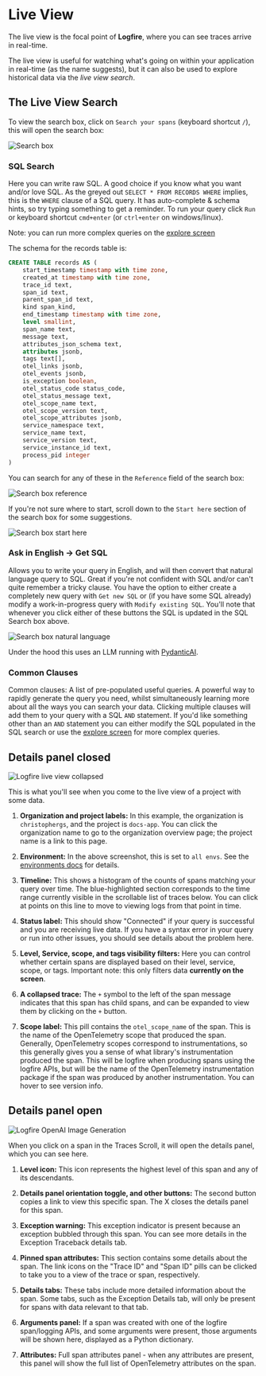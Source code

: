 # Live View

The live view is the focal point of **Logfire**, where you can see traces arrive in real-time.

The live view is useful for watching what's going on within your
application in real-time (as the name suggests), but it can also be used to explore historical data via the *live view search*.

## The Live View Search

To view the search box, click on `Search your spans` (keyboard shortcut `/`), this
will open the search box:

![Search box](../../images/guide/live-view-search.png)

### SQL Search
Here you can write raw SQL. A good choice if you know what you want and/or love SQL. As the greyed out
`SELECT * FROM RECORDS WHERE` implies, this is the `WHERE` clause of a SQL query.
It has auto-complete & schema hints, so try typing something to get a reminder. To run your query click `Run` or keyboard
shortcut `cmd+enter` (or `ctrl+enter` on windows/linux).

Note: you can run more complex queries on the [explore screen](explore.md)


The schema for the records table is:

```sql
CREATE TABLE records AS (
    start_timestamp timestamp with time zone,
    created_at timestamp with time zone,
    trace_id text,
    span_id text,
    parent_span_id text,
    kind span_kind,
    end_timestamp timestamp with time zone,
    level smallint,
    span_name text,
    message text,
    attributes_json_schema text,
    attributes jsonb,
    tags text[],
    otel_links jsonb,
    otel_events jsonb,
    is_exception boolean,
    otel_status_code status_code,
    otel_status_message text,
    otel_scope_name text,
    otel_scope_version text,
    otel_scope_attributes jsonb,
    service_namespace text,
    service_name text,
    service_version text,
    service_instance_id text,
    process_pid integer
)
```

You can search for any of these in the `Reference` field of the search box:

![Search box reference](../../images/guide/live-view-reference.png)

If you're not sure where to start, scroll down to the `Start here` section of the search box for some suggestions.

![Search box start here](../../images/guide/live-view-start-here.png)

### Ask in English -> Get SQL
Allows you to write your query in English, and will then convert that natural language query to SQL. Great if you're not
confident with SQL and/or can't quite remember a tricky clause. You have the option to either create a completely
new query with `Get new SQL` or (if you have some SQL already) modify a work-in-progress query with `Modify existing SQL`.
You'll note that whenever you click either of these buttons the SQL is updated in the SQL Search box above.

![Search box natural language](../../images/guide/live-view-natural-language.png)

Under the hood this uses
an LLM running with [PydanticAI](https://github.com/pydantic/pydantic-ai).

### Common Clauses
Common clauses: A list of pre-populated useful queries. A powerful way to rapidly generate the query you need, whilst
simultaneously learning more about all the ways you can search your data. Clicking multiple clauses will add them to
your query with a SQL `AND` statement. If you'd like something other than an `AND` statement you can either modify the
SQL populated in the SQL search or use the [explore screen](explore.md) for more complex queries.

## Details panel closed
![Logfire live view collapsed](../../images/guide/live-view-collapsed-annotated.png)

This is what you'll see when you come to the live view of a project with some data.

1. **Organization and project labels:** In this example, the organization is `christophergs`, and the project is `docs-app`. You can click the organization name to go to the organization overview page; the project name is a link to this page.

2. **Environment:** In the above screenshot, this is set to `all envs`. See the [environments docs](../advanced/environments.md) for details.

3. **Timeline:** This shows a histogram of the counts of spans matching your query over time. The blue-highlighted section corresponds to the time range currently visible in the scrollable list of traces below. You can click at points on this line to move to viewing logs from that point in time.

4. **Status label:** This should show "Connected" if your query is successful and you are receiving live data. If you have a syntax error in your query or run into other issues, you should see details about the problem here.

5. **Level, Service, scope, and tags visibility filters:** Here you can control whether certain spans are displayed based on their level, service, scope, or tags. Important note:
this only filters data **currently on the screen**.

6. **A collapsed trace:** The `+` symbol to the left of the span message indicates that this span has child spans, and can be expanded to view them by clicking on the `+` button.

7. **Scope label:** This pill contains the `otel_scope_name` of the span. This is the name of the OpenTelemetry scope that produced the span. Generally, OpenTelemetry scopes correspond to instrumentations, so this generally gives you a sense of what library's instrumentation produced the span. This will be logfire when producing spans using the logfire APIs, but will be the name of the OpenTelemetry instrumentation package if the span was produced by another instrumentation. You can hover to see version info.

[//]: # (note we rely on the sane_lists markdown extension to "start" a list from 17!)

## Details panel open

![Logfire OpenAI Image Generation](../../images/guide/live-view-details-panel-open-annotated.png)

When you click on a span in the Traces Scroll, it will open the details panel, which you can see here.

1. **Level icon:** This icon represents the highest level of this span and any of its descendants.

2. **Details panel orientation toggle, and other buttons:** The second button copies a link to view this specific span. The X closes the details panel for this span.

3. **Exception warning:** This exception indicator is present because an exception bubbled through this span. You can see more details in the Exception Traceback details tab.

4. **Pinned span attributes:** This section contains some details about the span. The link icons on the "Trace ID" and "Span ID" pills can be clicked to take you to a view of the trace or span, respectively.

5. **Details tabs:** These tabs include more detailed information about the span. Some tabs, such as the Exception Details tab, will only be present for spans with data relevant to that tab.

6. **Arguments panel:** If a span was created with one of the logfire span/logging APIs, and some arguments were present, those arguments will be shown here, displayed as a Python dictionary.

7. **Attributes:** Full span attributes panel - when any attributes are present, this panel will show the full list of OpenTelemetry attributes on the span.

